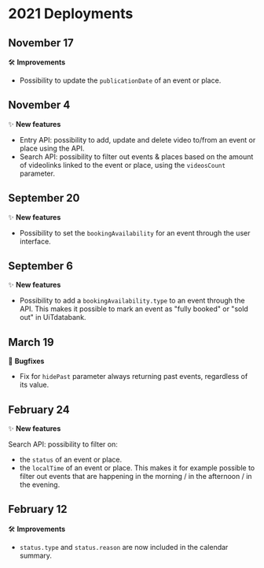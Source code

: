 # 2021 Deployments

## November 17

🛠 **Improvements**

* Possibility to update the `publicationDate` of an event or place.

## November 4

✨ **New features**

* Entry API: possibility to add, update and delete video to/from an event or place using the API.
* Search API: possibility to filter out events & places based on the amount of videolinks linked to the event or place, using the `videosCount` parameter.

## September 20

✨ **New features**

* Possibility to set the `bookingAvailability` for an event through the user interface.

## September 6

✨ **New features**

* Possibility to add a `bookingAvailability.type` to an event through the API. This makes it possible to mark an event as "fully booked" or "sold out" in UiTdatabank.

## March 19

🐛 **Bugfixes**

* Fix for `hidePast` parameter always returning past events, regardless of its value.

## February 24

✨ **New features**

Search API: possibility to filter on:

* the `status` of an event or place.
* the `localTime` of an event or place. This makes it for example possible to filter out events that are happening in the morning / in the afternoon / in the evening.

## February 12

🛠 **Improvements**

* `status.type` and `status.reason` are now included in the calendar summary.
